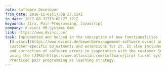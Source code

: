```yaml
---
role: Software Developer
from_date: 2016-11-01T17:08:27.114Z
to_date: 2017-08-31T16:08:27.121Z
keywords: Jira, Pair Programming, Javascript
company: d.vinci HR-Systems Gmb
link: https://www.dvinci.de/
task: Implemented and helped in the conception of new functionalities for
  [d.vinci](https://www.dvinci.de/bewerbermanagement-software-dvinc) and also
  customer-specific adjustments and extensions for it. It also included analysis
  and correction of software errors in cooperation with the customer Service
  using the [JIRA](https://www.atlassian.com/software/jira) ticket system.
  Practiced pair programming as learning strategy.
---
```

